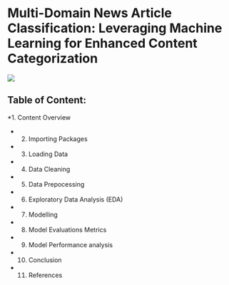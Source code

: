 # Multi-Domain News Article Classification: Leveraging Machine Learning for Enhanced Content Categorization

<img src="https://media.licdn.com/dms/image/D4D12AQGDAY7AEsNTUg/article-cover_image-shrink_720_1280/0/1694556034677?e=2147483647&v=beta&t=lULf05NC1l4dmP934-tKtSz8xdBxjo7xV-_UdTN9jEw">

## Table of Content:
*1. Content Overview
* 2. Importing Packages
* 3. Loading Data
* 4. Data Cleaning
* 5. Data Prepocessing
* 6. Exploratory Data Analysis (EDA)
* 7. Modelling
* 8. Model Evaluations Metrics
* 9. Model Performance analysis
* 10. Conclusion
* 11. References
